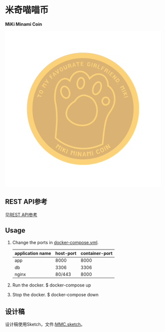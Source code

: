 # **米奇喵喵币**
**MiKi Minami Coin**

![coin](design/coin_full.png)

## REST API参考
   见[REST API参考](demo/Readme.md)

## Usage
1. Change the ports in [docker-compose.yml](docker-compose.yml).

    | application name | host-port | container-port |
    |------------------|-----------|----------------|
    | app              | 8000      | 8000           |
    | db               | 3306      | 3306           |
    | nginx            | 80/443    | 8000           |
        
2. Run the docker.
       $ docker-compose up
 
3. Stop the docker.
       $ docker-compose down

## 设计稿
   设计稿使用Sketch，文件:[MMC.sketch](design/MMC.sketch)。